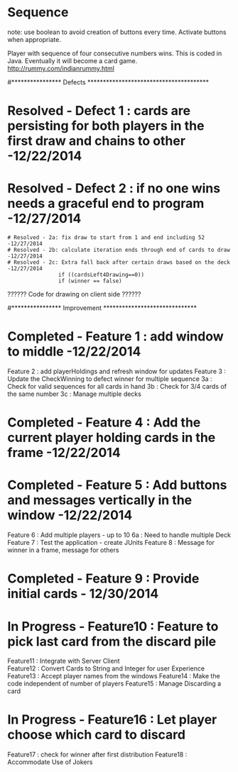 Sequence
========
note: use boolean to avoid creation of buttons every time. Activate buttons when appropriate. 

Player with sequence of four consecutive numbers wins. This is coded in Java. Eventually it will become a card game. 
http://rummy.com/indianrummy.html

#**************** Defects ***************************************
# Resolved - Defect 1 : cards are persisting for both players in the first draw and chains to other -12/22/2014
# Resolved - Defect 2 : if no one wins needs a graceful end to program -12/27/2014
	# Resolved - 2a: fix draw to start from 1 and end including 52 -12/27/2014
	# Resolved - 2b: calculate iteration ends through end of cards to draw -12/27/2014
	# Resolved - 2c: Extra fall back after certain draws based on the deck -12/27/2014
					if ((cardsLeft4Drawing==0))
					if (winner == false)

?????? Code for drawing on client side	?????? 

#**************** Improvement ******************************
# Completed - Feature 1 : add window to middle -12/22/2014
Feature 2 : add playerHoldings and refresh window for updates
Feature 3 : Update the CheckWinning to defect winner for multiple sequence
	   3a : Check for valid sequences for all cards in hand
	   3b : Check for 3/4 cards of the same number
	   3c : Manage multiple decks
# Completed - Feature 4 : Add the current player holding cards in the frame -12/22/2014
# Completed - Feature 5 : Add buttons and messages vertically in the window -12/22/2014
Feature 6 : Add multiple players - up to 10
	   6a : Need to handle multiple Deck
Feature 7 : Test the application - create JUnits
Feature 8 : Message for winner in a frame, message for others
# Completed - Feature 9 : Provide initial cards - 12/30/2014
# In Progress - Feature10 : Feature to pick last card from the discard pile 
Feature11 : Integrate with Server Client  
Feature12 : Convert Cards to String and Integer for user Experience
Feature13 : Accept player names from the windows
Feature14 : Make the code independent of number of players
Feature15 : Manage Discarding a card
# In Progress - Feature16 : Let player choose which card to discard
Feature17 : check for winner after first distribution
Feature18 : Accommodate Use of Jokers		

